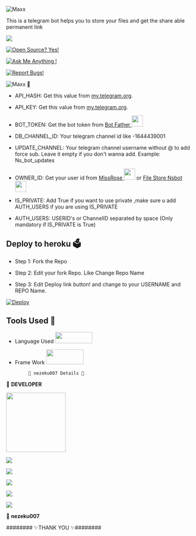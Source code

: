 ![Maxx](https://telegra.ph/file/d651c7b7943a9702f846d.png)

This is a telegram bot helps you to store your files and get the share able permanent link 

<a href="https://telegram.dog/ZHarbour_Official_BoT"><img src="https://img.shields.io/badge/Telegram-Bot-blue.svg?logo=telegram"></a>

[![Open Source? Yes!](https://badgen.net/badge/Open%20Source%20%3F/Yes/yellow?icon=github)](https://github.com/Ns-Bots/TG-File-Store)

[![Ask Me Anything !](https://img.shields.io/badge/🤔%20Ask%20me-anything-1abc9c.svg)](https://telegram.dog/sigma_male007)

[![Report Bugs!](https://badgen.net/badge/🐞%20Report%20/Bugs/red)](https://telegram.dog/sigma_male007)

![Maxx](https://telegra.ph/file/033408792afc4d4f1f8f6.png) 🤖

- API_HASH: Get this value from [my.telegram.org](https://my.telegram.org).

- API_KEY: Get this value from [my.telegram.org](https://my.telegram.org).

- BOT_TOKEN: Get the bot token from [Bot Father <img src="https://telegra.ph/file/8d80c13110506bf1cb58e.jpg" width="30" height="30">](https://telegram.dog/BotFather)

- DB_CHANNEL_ID: Your telegram channel id like -1644439001

- UPDATE_CHANNEL: Your telegram channel username without @ to add force sub. Leave it empty if you don't wanna add. Example: Ns_bot_updates

- OWNER_ID: Get your user id from [MissRose <img src="https://telegra.ph/file/0a36032bd2221c8d4209d.jpg" width="30" height="30">](https://telegram.dog/MissRose_bot) or [File Store Nsbot <img src="https://telegra.ph/file/bdd3352951be090a56590.jpg" width="30" height="30">](https://telegram.dog/TG_Indian_Former_BoT)

- IS_PRIVATE: Add True if you want to use private ,make sure u add AUTH_USERS if you are using IS_PRIVATE

- AUTH_USERS: USERID's or ChannelID separated by space (Only mandatory if IS_PRIVATE is True)

## Deploy to heroku 🗳

- Step 1: Fork the Repo

- Step 2: Edit your fork Repo. Like Change Repo Name

- Step 3: Edit Deploy link button! and change to your USERNAME and REPO Name.

[![Deploy](https://www.herokucdn.com/deploy/button.svg)](https://heroku.com/deploy?template=https://github.com/Your_Github_user_Name/Your_Repo_Name)

## Tools Used 🧰

- Language Used [<img src="https://telegra.ph/file/960ed8709acaf8c68b894.jpg" width="100" height="30">](https://www.python.org/)

- Frame Work [<img src="https://telegra.ph/file/804f06d1590f7619a63ed.jpg" width="100" height="40">](https://github.com/pyrogram/pyrogram)

           👲 nezeku007 Details 👲

👲 <b>DEVELOPER</b>

<p align="middle">

<img src="https://telegra.ph/file/2a3eab01d1201f40b3ffc.jpg" width="160" height="160"><br>

<img src="https://badgen.net/badge/Name/nezeku007/FF33FF?icon=awesome&labelColor=0080FF"></a>

<img src="https://badgen.net/badge/Skills/python/purple?icon=terminal&labelColor=red"></a>

<a href="https://telegram.dog/nezeku007"><img src="https://img.shields.io/badge/Telegram-Bot-blue.svg?logo=telegram"></a>

<a href="https://github.com/Ayush64047"><img src="https://badgen.net/badge/Follow%20on%20/GitHub/80FF00?icon=github&labelColor=black"></a>

<a href="https://youtube.com/channel/UCyo2YOr51okeUIpEyM7ZGkw"><img src="https://img.shields.io/badge/YouTube-Channel-FF3333.svg?logo=youtube&logoColor=FF3333"></a>

<p align="left">

</p>

👲 <b>nezeku007</b>

######## ✨THANK YOU ✨########

